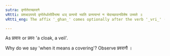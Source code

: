 ```yaml
---
sutra: वृणोतेराच्छादने
vRtti: प्रशब्दउपपदे वृणोतेर्धातोर्विभाषा धञ् प्रत्ययो भवति प्रत्ययान्तं न चेदाच्छादनविशेष उच्यते ॥
vRtti_eng: The affix '_ghan_' comes optionally after the verb '_vri_' (to choose), when '_pra_' is in composition, and the word so formed means 'a sort of covering'.

---
```

As प्रावारः or प्रवरः 'a cloak, a veil'.

Why do we say 'when it means a covering'? Observe प्रवरागौ ।